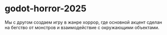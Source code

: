 # godot-horror-2025
Мы с другом создаем игру в жанре хоррор, где основной акцент сделан на бегство от монстров и взаимодействие с окружающими объектами.
